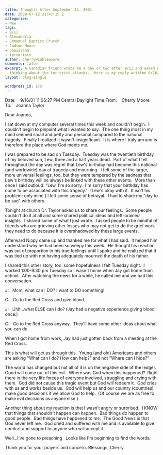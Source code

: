 ```yaml
---
title: Thoughts After September 11, 2001
date: 2009-07-12 21:43:15 Z
categories:
- New
tags:
- 9/11
- Alexandria
- Emmanuel Baptist Church
- Judson Moore
- Louisiana
- terrorists
author: cherrywinklemoore
comments: false
excerpt: A Canadian friend wrote me a day or two after 9/11 and asked me what I was
  thinking about the terrorist attacks.  Here is my reply written 9/16/2001.
layout: blog-single

wordpress_id: 175
---
```


Date:    9/16/01 11:06:27 PM Central Daylight Time
From:    Cherry Moore
To:    Joanna Taylor

Dear Joanna,

I sat down at my computer several times this week and couldn't begin.  I couldn't begin to pinpoint what I wanted to say.  The one thing most in my mind seemed small and petty and personal compared to the national tragedy.  Finally I realized it wasn't insignificant.  It is where I truly am and is therefore the place where God meets me.

I was prepared to be sad on Tuesday.  Tuesday was the twentieth birthday of my beloved son, Lew, three and a half years dead.  Part of what I felt throughout the day was regret that Lew's birthday had become this national (and worldwide) day of tragedy and mourning.  I felt some of the larger, more universal feelings, too, but they were tempered by the sadness that Lew's birthday will be always be linked with these other events.  More than once I said outloud: "Lew, I'm so sorry.  I'm sorry that your birthday has come to be associated with this tragedy."  (Lew's okay with it.  It isn't his problem; only mine.) I felt some sense of betrayal.  I had to share my "day to be sad" with others.

Tonight at church Dr. Taylor asked us to share our feelings.  Some people couldn't do it at all and some shared political ideas and left-brained insights.  I shared some of what I just wrote.  I asked people to be mindful of friends who are grieving other losses who may not get to do the grief work they need to do because it is overshadowed by these large events.

Afterward Nippy came up and thanked me for what I had said.  It helped him understand why he had been so weepy this week.  He thought his reaction was out of proportion to his true feelings until I spoke and he realized that it was tied up with not having adequately mourned the death of his father.

I shared this other story, too: some hopefulness I felt Tuesday night.  I worked 1:00-9:30 pm Tuesday so I wasn't home when Jay got home from school.  After watching the news for a while, he called me and we had this conversation.

J:   Mom, what can I DO? I want to DO something!

C:   Go to the Red Cross and give blood.

J:   Uhh...what ELSE can I do? (Jay had a negative experience giving blood once.)

C:   Go to the Red Cross anyway.  They'll have some other ideas about what you can do.

When I got home from work, Jay had just gotten back from a meeting at the Red Cross.

This is what will get us through this.  Young (and old) Americans and others are asking "What can I do? How can help?" and not "Where can I hide?"

The world has changed but not all of it is on the negative side of the ledger.  Good will come out of this evil.  Where was God when this happened?  Right there in the very life forces of everyone involved, struggling and crying with them.  God did not cause this tragic event but God will redeem it.  God cries with us and works beside us.  God will help us and our country (countries) make good decisions if we allow God to help.  (Of course we are as free to make evil decisions as anyone else.)

Another thing about my reaction is that I wasn't angry or surprised.  I KNOW that things that shouldn't happen can happen.  Bad things do happen to good people.  Bad things have happened to me.  The Good News is that God never left me.  God cried and suffered with me and is available to give comfort and support to anyone who will accept it.

Well...I've gone to preaching.  Looks like I'm beginning to find the words.

Thank you for your prayers and concern.
Blessings,
Cherry
